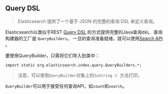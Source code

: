 
## Query DSL

> Elasticsearch 提供了一个基于 JSON 的完整的查询 DSL 来定义查询。

Elasticsearch以类似于REST [Query DSL](https://www.elastic.co/guide/en/elasticsearch/reference/5.6/query-dsl.html) 的方式提供完整的Java查询dsl。 查询构建器的工厂是 `QueryBuilders`。 一旦的查询准备就绪，就可以使用[Search API](https://www.elastic.co/guide/en/elasticsearch/client/java-api/current/java-search.html) 。

要使用QueryBuilder，只需将它们导入到类中：

```
import static org.elasticsearch.index.query.QueryBuilders.*;

```

> 注意，可以使用`QueryBuilder`对象上的`toString（）`方法打印。

`QueryBuilder`可以用于接受任何查询API，如`count`和`search`。

